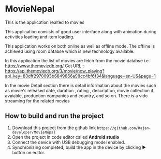 # MovieNepal

This is the application realted to movies

This application consists of good user interface along with animation during activities loading and item loading.

This application works on both online as well as offline mode.
 The offline is achieved using room databse which is new technology available.

In this application the list of movies are fetch from the movie databse i.e https://www.themoviedb.org/
 Get URL : https://api.themoviedb.org/3/movie/now_playing?api_key=80dff2970093b6849866a98cc4bf6f34&language=en-US&page=1

In the movie Detail section there is detail information about the movies such as movie's released date, duration , rating , description, movie collection if avaiable, production companies and country, and so on.
 There is a vido streaming for the related movies

## How to build and run the project
1. Download this project from the github link `https://github.com/Rajan-developer/MovieNepal`
2. Open the project in code editor called **Android studio**
3. Connect the device with USB debugging model enabled.
4. Synchronizing completed, build the app in the device by clicking :arrow_forward: button on editor.
